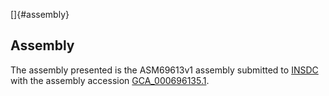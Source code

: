 []{#assembly}

Assembly
--------

The assembly presented is the ASM69613v1 assembly submitted to
[INSDC](http://www.insdc.org) with the assembly accession
[GCA\_000696135.1](http://www.ebi.ac.uk/ena/data/view/GCA_000696135.1).
